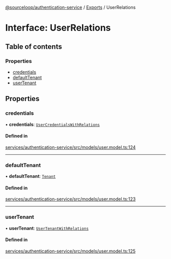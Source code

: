[@sourceloop/authentication-service](../README.md) / [Exports](../modules.md) / UserRelations

# Interface: UserRelations

## Table of contents

### Properties

- [credentials](UserRelations.md#credentials)
- [defaultTenant](UserRelations.md#defaulttenant)
- [userTenant](UserRelations.md#usertenant)

## Properties

### credentials

• **credentials**: [`UserCredentialsWithRelations`](../modules.md#usercredentialswithrelations)

#### Defined in

[services/authentication-service/src/models/user.model.ts:124](https://github.com/codeweb05/repo1/blob/a4cf318/services/authentication-service/src/models/user.model.ts#L124)

___

### defaultTenant

• **defaultTenant**: [`Tenant`](../classes/Tenant.md)

#### Defined in

[services/authentication-service/src/models/user.model.ts:123](https://github.com/codeweb05/repo1/blob/a4cf318/services/authentication-service/src/models/user.model.ts#L123)

___

### userTenant

• **userTenant**: [`UserTenantWithRelations`](../modules.md#usertenantwithrelations)

#### Defined in

[services/authentication-service/src/models/user.model.ts:125](https://github.com/codeweb05/repo1/blob/a4cf318/services/authentication-service/src/models/user.model.ts#L125)

